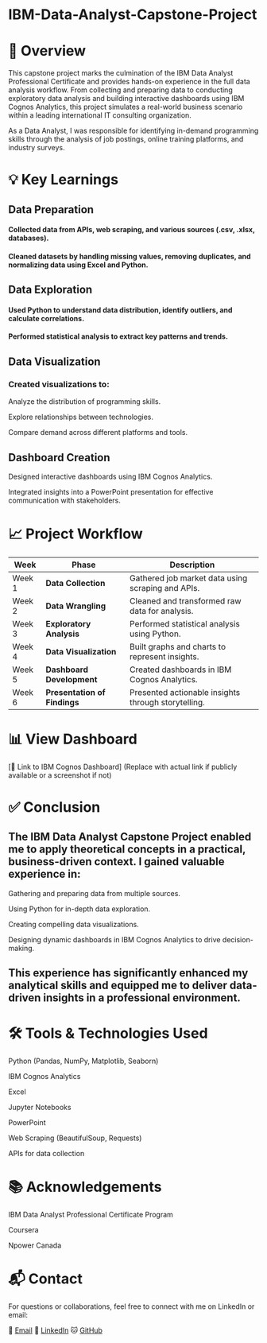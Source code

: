 # IBM-Data-Analyst-Capstone-Project
# 🧭 Overview
This capstone project marks the culmination of the IBM Data Analyst Professional Certificate and provides hands-on experience in the full data analysis workflow. From collecting and preparing data to conducting exploratory data analysis and building interactive dashboards using IBM Cognos Analytics, this project simulates a real-world business scenario within a leading international IT consulting organization.

As a Data Analyst, I was responsible for identifying in-demand programming skills through the analysis of job postings, online training platforms, and industry surveys.

# 💡 Key Learnings

## Data Preparation
#### Collected data from APIs, web scraping, and various sources (.csv, .xlsx, databases).

#### Cleaned datasets by handling missing values, removing duplicates, and normalizing data using Excel and Python.

## Data Exploration
#### Used Python to understand data distribution, identify outliers, and calculate correlations.

#### Performed statistical analysis to extract key patterns and trends.

## Data Visualization

### Created visualizations to:

Analyze the distribution of programming skills.

Explore relationships between technologies.

Compare demand across different platforms and tools.

## Dashboard Creation
Designed interactive dashboards using IBM Cognos Analytics.

Integrated insights into a PowerPoint presentation for effective communication with stakeholders.

# 📈 Project Workflow
| **Week** | **Phase**                    | **Description**                                     |
| -------- | ---------------------------- | --------------------------------------------------- |
| Week 1   | **Data Collection**          | Gathered job market data using scraping and APIs.   |
| Week 2   | **Data Wrangling**           | Cleaned and transformed raw data for analysis.      |
| Week 3   | **Exploratory Analysis**     | Performed statistical analysis using Python.        |
| Week 4   | **Data Visualization**       | Built graphs and charts to represent insights.      |
| Week 5   | **Dashboard Development**    | Created dashboards in IBM Cognos Analytics.         |
| Week 6   | **Presentation of Findings** | Presented actionable insights through storytelling. |


# 📊 View Dashboard
[🔗 Link to IBM Cognos Dashboard] (Replace with actual link if publicly available or a screenshot if not)

# ✅ Conclusion
## The IBM Data Analyst Capstone Project enabled me to apply theoretical concepts in a practical, business-driven context. I gained valuable experience in:

Gathering and preparing data from multiple sources.

Using Python for in-depth data exploration.

Creating compelling data visualizations.

Designing dynamic dashboards in IBM Cognos Analytics to drive decision-making.

## This experience has significantly enhanced my analytical skills and equipped me to deliver data-driven insights in a professional environment.

# 🛠 Tools & Technologies Used
Python (Pandas, NumPy, Matplotlib, Seaborn)

IBM Cognos Analytics

Excel

Jupyter Notebooks

PowerPoint

Web Scraping (BeautifulSoup, Requests)

APIs for data collection

# 📚 Acknowledgements
IBM Data Analyst Professional Certificate Program

Coursera

Npower Canada
# 📬 Contact
For questions or collaborations, feel free to connect with me on LinkedIn or email:

📧 [Email](farhana.03@hotmail.com)
🔗 [LinkedIn](https://www.linkedin.com/in/farhana-islam-261938262/) 
🐱 [GitHub](https://github.com/Farhanaislam1)



